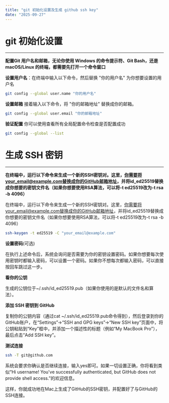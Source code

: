 ```yaml
---
title: "git 初始化设置及生成 github ssh key"
date: "2025-09-27"
---
```


# git 初始化设置
---

**配置Git 用户名和邮箱，无论你使用 Windows 的命令提示符、Git Bash，还是 macOS/Linux 的终端，都需要先打开一个命令窗口**

**设置用户名**：在终端中输入以下命令，然后替换 "你的用户名" 为你想要设置的用户名
```sh
git config --global user.name "你的用户名"
```

**设置邮箱** 接着输入以下命令，将 "你的邮箱地址" 替换成你的邮箱。

```sh
git config --global user.email "你的邮箱地址"
```

**验证配置** 你可以使用查看所有全局配置命令检查是否配置成功

```sh
git config --global --list
```

# 生成 SSH 密钥
---

**在终端中，运行以下命令来生成一个新的SSH密钥对。这里，你需要将your_email@example.com替换成你的GitHub邮箱地址，并将id_ed25519替换成你想要的密钥文件名（如果你想要使用RSA算法，可以将-t ed25519改为-t rsa -b 4096）**

在终端中，运行以下命令来生成一个新的SSH密钥对。这里，你需要将your_email@example.com替换成你的GitHub邮箱地址，并将id_ed25519替换成你想要的密钥文件名（如果你想要使用RSA算法，可以将-t ed25519改为-t rsa -b 4096）

```sh
ssh-keygen -t ed25519 -C "your_email@example.com"
```

**设置密码**(可选)

在执行上述命令后，系统会询问是否需要为你的密钥设置密码。如果你想要每次使用密钥时都输入密码，可以设置一个密码。如果你不想每次都输入密码，可以直接按回车跳过这一步。

**看你的公钥**

生成的公钥位于~/.ssh/id_ed25519.pub（如果你使用的是默认的文件名和算法）。

**添加 SSH 密钥到 GitHub**

复制你的公钥内容（通过cat ~/.ssh/id_ed25519.pub命令得到），然后登录到你的GitHub账户，在“Settings”->“SSH and GPG keys”->“New SSH key”页面中，将公钥粘贴到“Key”框中，并添加一个描述性的标题（例如“My MacBook Pro”），最后点击“Add SSH key”。

**测试连接**

```sh
ssh -T git@github.com
```

系统会要求你确认是否继续连接，输入yes即可。如果一切设置正确，你将看到类似“Hi username! You've successfully authenticated, but GitHub does not provide shell access.”的欢迎信息。

这样，你就成功地在Mac上生成了GitHub的SSH密钥，并配置好了与GitHub的SSH连接。
